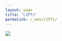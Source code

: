 ```yaml
---
layout: page
title: "LIPT1"
permalink: /_mds/LIPT1/
---
```


![](../../algns0/5HSAA059169_aln_report.png?raw=true)